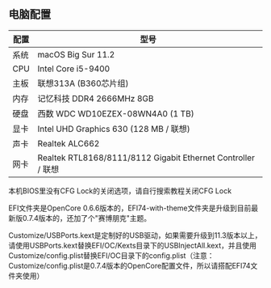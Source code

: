 ## 电脑配置
|配置|型号|
|----|----|
|系统|macOS Big Sur 11.2|
|CPU|Intel Core i5-9400|
|主板|联想313A (B360芯片组)|
|内存|记忆科技 DDR4 2666MHz 8GB|
|硬盘|西数 WDC WD10EZEX-08WN4A0 (1 TB)|
|显卡|Intel UHD Graphics 630 (128 MB / 联想)|
|声卡|Realtek ALC662|
|网卡|Realtek RTL8168/8111/8112 Gigabit Ethernet Controller / 联想|




本机BIOS里没有CFG Lock的关闭选项，请自行搜索教程关闭CFG Lock

EFI文件夹是OpenCore 0.6.6版本的，EFI74-with-theme文件夹是升级到目前最新版0.7.4版本的，还加了个"赛博朋克"主题。

Customize/USBPorts.kext是定制好的USB驱动，如果需要升级到11.3版本以上，请使用USBPorts.kext替换EFI/OC/Kexts目录下的USBInjectAll.kext，并且使用Customize/config.plist替换EFI/OC目录下的config.plist（注意：Customize/config.plist是0.7.4版本的OpenCore配置文件，所以请搭配EFI74文件夹使用）
